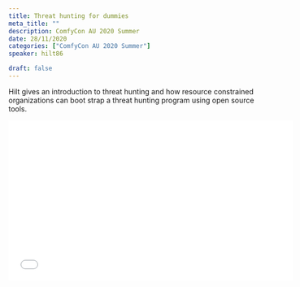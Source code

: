 ```yaml
---
title: Threat hunting for dummies
meta_title: ""
description: ComfyCon AU 2020 Summer
date: 28/11/2020
categories: ["ComfyCon AU 2020 Summer"]
speaker: hilt86

draft: false
---
```

Hilt gives an introduction to threat hunting and how resource constrained organizations can boot strap a threat hunting program using open source tools.

<iframe width="560" height="315" src="None" title="YouTube video player" frameborder="0" allow="accelerometer; autoplay; clipboard-write; encrypted-media; gyroscope; picture-in-picture; web-share" allowfullscreen></iframe>